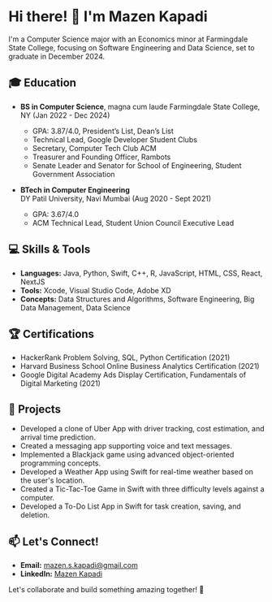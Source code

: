 # Hi there! 👋 I'm Mazen Kapadi

I'm a Computer Science major with an Economics minor at Farmingdale State College, focusing on Software Engineering and Data Science, set to graduate in December 2024.

## 🎓 Education

- **BS in Computer Science**, magna cum laude
  Farmingdale State College, NY (Jan 2022 - Dec 2024)  
  - GPA: 3.87/4.0, President’s List, Dean’s List
  - Technical Lead, Google Developer Student Clubs
  - Secretary, Computer Tech Club ACM
  - Treasurer and Founding Officer, Rambots
  - Senate Leader and Senator for School of Engineering, Student Government Association

- **BTech in Computer Engineering**  
  DY Patil University, Navi Mumbai (Aug 2020 - Sept 2021)  
  - GPA: 3.67/4.0
  - ACM Technical Lead, Student Union Council Executive Lead

## 💻 Skills & Tools

- **Languages:** Java, Python, Swift, C++, R, JavaScript, HTML, CSS, React, NextJS
- **Tools:** Xcode, Visual Studio Code, Adobe XD
- **Concepts:** Data Structures and Algorithms, Software Engineering, Big Data Management, Data Science

## 🏆 Certifications

- HackerRank Problem Solving, SQL, Python Certification (2021)
- Harvard Business School Online Business Analytics Certification (2021)
- Google Digital Academy Ads Display Certification, Fundamentals of Digital Marketing (2021)

## 🚀 Projects

- Developed a clone of Uber App with driver tracking, cost estimation, and arrival time prediction.
- Created a messaging app supporting voice and text messages.
- Implemented a Blackjack game using advanced object-oriented programming concepts.
- Developed a Weather App using Swift for real-time weather based on the user's location.
- Created a Tic-Tac-Toe Game in Swift with three difficulty levels against a computer.
- Developed a To-Do List App in Swift for task creation, saving, and deletion.

## 📫 Let's Connect!

- **Email:** mazen.s.kapadi@gmail.com
- **LinkedIn:** [Mazen Kapadi](https://www.linkedin.com/in/mazenkapadi/)

Let's collaborate and build something amazing together! 🚀
